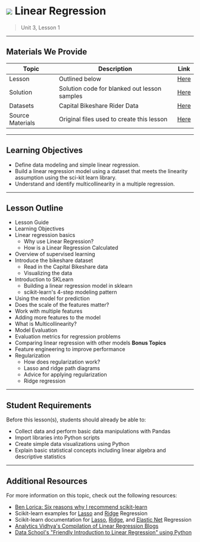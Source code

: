 # ![](https://ga-dash.s3.amazonaws.com/production/assets/logo-9f88ae6c9c3871690e33280fcf557f33.png) Linear Regression

> Unit 3, Lesson 1

---

## Materials We Provide

| Topic | Description | Link |
| --- | --- | --- |
| Lesson | Outlined below | [Here](linear_regression.ipynb) |
| Solution  | Solution code for blanked out lesson samples | [Here](solution-code/linear_regression-solution.ipynb) |
| Datasets | Capital Bikeshare Rider Data | [Here](assets/dataset/bikeshare.csv) |
| Source Materials | Original files used to create this lesson | [Here](assets/slides/) |

---

## Learning Objectives

- Define data modeling and simple linear regression.
- Build a linear regression model using a dataset that meets the linearity assumption using the sci-kit learn library.
- Understand and identify multicollinearity in a multiple regression.

---

## Lesson Outline

- Lesson Guide
- Learning Objectives
- Linear regression basics
  - Why use Linear Regression?
  - How is a Linear Regression Calculated
- Overview of supervised learning
- Introduce the bikeshare dataset
  - Read in the Capital Bikeshare data
  - Visualizing the data
- Introduction to SKLearn
  - Building a linear regression model in sklearn
  - scikit-learn's 4-step modeling pattern
- Using the model for prediction
- Does the scale of the features matter?
- Work with multiple features
- Adding more features to the model
- What is Multicollinearity?
- Model Evaluation
- Evaluation metrics for regression problems
- Comparing linear regression with other models
**Bonus Topics**
- Feature engineering to improve performance
- Regularization
  - How does regularization work?
  - Lasso and ridge path diagrams
  - Advice for applying regularization
  - Ridge regression


---

## Student Requirements

Before this lesson(s), students should already be able to:

- Collect data and perform basic data manipulations with Pandas
- Import libraries into Python scripts
- Create simple data visualizations using Python
- Explain basic statistical concepts including linear algebra and descriptive statistics

----

## Additional Resources

For more information on this topic, check out the following resources:

- [Ben Lorica: Six reasons why I recommend scikit-learn](http://radar.oreilly.com/2013/12/six-reasons-why-i-recommend-scikit-learn.html)
- Scikit-learn examples for [Lasso](http://scikit-learn.org/stable/auto_examples/linear_model/plot_lasso_lars.html) and [Ridge](http://scikit-learn.org/stable/auto_examples/linear_model/plot_ridge_path.html) Regression
- Scikit-learn documentation for [Lasso](http://scikit-learn.org/stable/modules/generated/sklearn.linear_model.Lasso.html),  [Ridge](http://scikit-learn.org/stable/modules/generated/sklearn.linear_model.Ridge.html), and [Elastic Net](http://scikit-learn.org/stable/modules/generated/sklearn.linear_model.ElasticNet.html) Regression
- [Analytics Vidhya's Compilation of Linear Regression Blogs](https://www.analyticsvidhya.com/blog/tag/linear-regression/)
- [Data School's "Friendly Introduction to Linear Regression" using Python](http://www.dataschool.io/linear-regression-in-python/)
